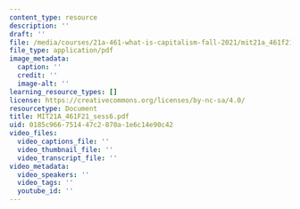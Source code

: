 ```yaml
---
content_type: resource
description: ''
draft: ''
file: /media/courses/21a-461-what-is-capitalism-fall-2021/mit21a_461f21_sess6.pdf
file_type: application/pdf
image_metadata:
  caption: ''
  credit: ''
  image-alt: ''
learning_resource_types: []
license: https://creativecommons.org/licenses/by-nc-sa/4.0/
resourcetype: Document
title: MIT21A_461F21_sess6.pdf
uid: 0185c966-7514-47c2-870a-1e6c14e90c42
video_files:
  video_captions_file: ''
  video_thumbnail_file: ''
  video_transcript_file: ''
video_metadata:
  video_speakers: ''
  video_tags: ''
  youtube_id: ''
---
```

